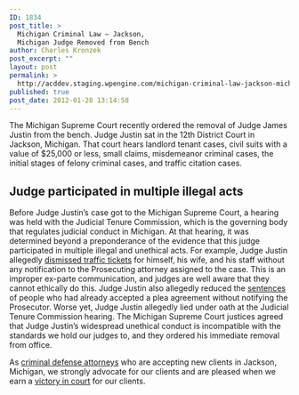```yaml
---
ID: 1834
post_title: >
  Michigan Criminal Law – Jackson,
  Michigan Judge Removed from Bench
author: Charles Kronzek
post_excerpt: ""
layout: post
permalink: >
  http://acddev.staging.wpengine.com/michigan-criminal-law-jackson-michigan-judge-removed-from-bench.html
published: true
post_date: 2012-01-28 13:14:58
---
```

The Michigan Supreme Court recently ordered the removal of Judge James Justin from the bench. Judge Justin sat in the 12th District Court in Jackson, Michigan. That court hears landlord tenant cases, civil suits with a value of $25,000 or less, small claims, misdemeanor criminal cases, the initial stages of felony criminal cases, and traffic citation cases.

<h2>Judge participated in multiple illegal acts</h2>

Before Judge Justin’s case got to the Michigan Supreme Court, a hearing was held with the Judicial Tenure Commission, which is the governing body that regulates judicial conduct in Michigan. At that hearing, it was determined beyond a preponderance of the evidence that this judge participated in multiple illegal and unethical acts. For example, Judge Justin allegedly <a title="Michigan Traffic Tickets" href="http://acddev.staging.wpengine.com/motor-vehicle-charges.html">dismissed traffic tickets</a> for himself, his wife, and his staff without any notification to the Prosecuting attorney assigned to the case. This is an improper ex-parte communication, and judges are well aware that they cannot ethically do this. Judge Justin also allegedly reduced the <a title="Michigan Sentences " href="http://acddev.staging.wpengine.com/sentencing-options.html">sentences</a> of people who had already accepted a plea agreement without notifying the Prosecutor. Worse yet, Judge Justin allegedly lied under oath at the Judicial Tenure Commission hearing. The Michigan Supreme Court justices agreed that Judge Justin’s widespread unethical conduct is incompatible with the standards we hold our judges to, and they ordered his immediate removal from office.

As <a href="http://acddev.staging.wpengine.com/">criminal defense attorneys</a> who are accepting new clients in Jackson, Michigan, we strongly advocate for our clients and are pleased when we earn a <a href="http://acddev.staging.wpengine.com/Proven-Results.html">victory in court</a> for our clients.